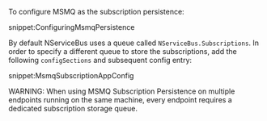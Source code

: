 To configure MSMQ as the subscription persistence:

snippet:ConfiguringMsmqPersistence

By default NServiceBus uses a queue called `NServiceBus.Subscriptions`. In order to specify a different queue to store the subscriptions, add the following `configSections` and subsequent config entry:

snippet:MsmqSubscriptionAppConfig

WARNING: When using MSMQ Subscription Persistence on multiple endpoints running on the same machine, every endpoint requires a dedicated subscription storage queue.
